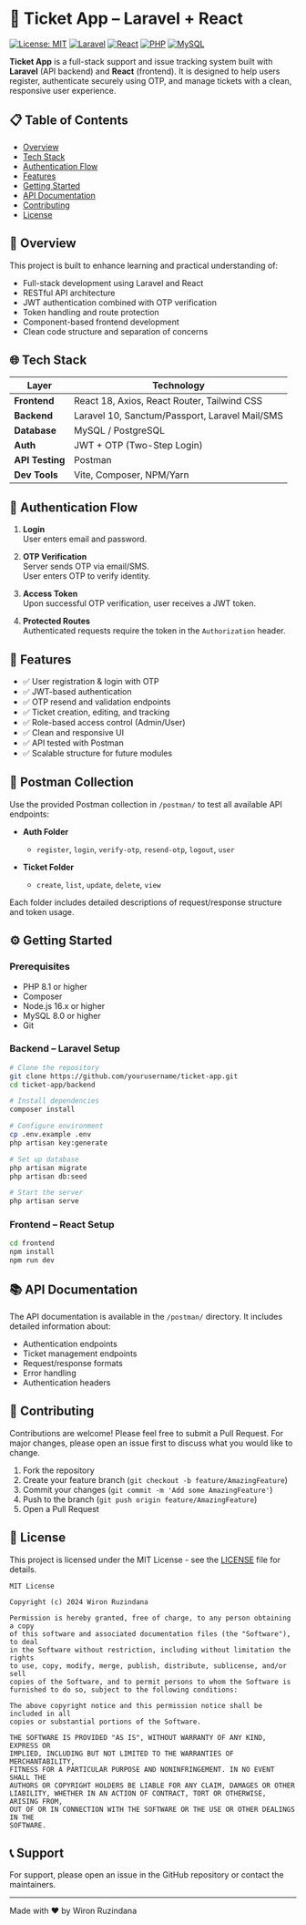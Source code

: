 # 🎫 Ticket App – Laravel + React

[![License: MIT](https://img.shields.io/badge/License-MIT-yellow.svg)](https://opensource.org/licenses/MIT)
[![Laravel](https://img.shields.io/badge/Laravel-10.x-red.svg)](https://laravel.com)
[![React](https://img.shields.io/badge/React-18.x-blue.svg)](https://reactjs.org)
[![PHP](https://img.shields.io/badge/PHP-8.1+-purple.svg)](https://php.net)
[![MySQL](https://img.shields.io/badge/MySQL-8.0+-blue.svg)](https://mysql.com)

**Ticket App** is a full-stack support and issue tracking system built with **Laravel** (API backend) and **React** (frontend). It is designed to help users register, authenticate securely using OTP, and manage tickets with a clean, responsive user experience.

## 📋 Table of Contents

- [Overview](#-overview)
- [Tech Stack](#-tech-stack)
- [Authentication Flow](#-authentication-flow)
- [Features](#-features)
- [Getting Started](#-getting-started)
- [API Documentation](#-api-documentation)
- [Contributing](#-contributing)
- [License](#-license)

## 🧩 Overview

This project is built to enhance learning and practical understanding of:

- Full-stack development using Laravel and React
- RESTful API architecture
- JWT authentication combined with OTP verification
- Token handling and route protection
- Component-based frontend development
- Clean code structure and separation of concerns

## 🌐 Tech Stack

| Layer      | Technology     |
|------------|----------------|
| **Frontend** | React 18, Axios, React Router, Tailwind CSS |
| **Backend**  | Laravel 10, Sanctum/Passport, Laravel Mail/SMS |
| **Database** | MySQL / PostgreSQL |
| **Auth**     | JWT + OTP (Two-Step Login) |
| **API Testing** | Postman |
| **Dev Tools** | Vite, Composer, NPM/Yarn |

## 🔐 Authentication Flow

1. **Login**  
   User enters email and password.

2. **OTP Verification**  
   Server sends OTP via email/SMS.  
   User enters OTP to verify identity.

3. **Access Token**  
   Upon successful OTP verification, user receives a JWT token.

4. **Protected Routes**  
   Authenticated requests require the token in the `Authorization` header.

## 🚀 Features

- ✅ User registration & login with OTP
- ✅ JWT-based authentication
- ✅ OTP resend and validation endpoints
- ✅ Ticket creation, editing, and tracking
- ✅ Role-based access control (Admin/User)
- ✅ Clean and responsive UI
- ✅ API tested with Postman
- ✅ Scalable structure for future modules

## 🧪 Postman Collection

Use the provided Postman collection in `/postman/` to test all available API endpoints:

- **Auth Folder**  
  - `register`, `login`, `verify-otp`, `resend-otp`, `logout`, `user`

- **Ticket Folder**  
  - `create`, `list`, `update`, `delete`, `view`

Each folder includes detailed descriptions of request/response structure and token usage.

## ⚙️ Getting Started

### Prerequisites

- PHP 8.1 or higher
- Composer
- Node.js 16.x or higher
- MySQL 8.0 or higher
- Git

### Backend – Laravel Setup

```bash
# Clone the repository
git clone https://github.com/yourusername/ticket-app.git
cd ticket-app/backend

# Install dependencies
composer install

# Configure environment
cp .env.example .env
php artisan key:generate

# Set up database
php artisan migrate
php artisan db:seed

# Start the server
php artisan serve
```

### Frontend – React Setup

```bash
cd frontend
npm install
npm run dev
```

## 📚 API Documentation

The API documentation is available in the `/postman/` directory. It includes detailed information about:

- Authentication endpoints
- Ticket management endpoints
- Request/response formats
- Error handling
- Authentication headers

## 🤝 Contributing

Contributions are welcome! Please feel free to submit a Pull Request. For major changes, please open an issue first to discuss what you would like to change.

1. Fork the repository
2. Create your feature branch (`git checkout -b feature/AmazingFeature`)
3. Commit your changes (`git commit -m 'Add some AmazingFeature'`)
4. Push to the branch (`git push origin feature/AmazingFeature`)
5. Open a Pull Request

## 📝 License

This project is licensed under the MIT License - see the [LICENSE](LICENSE) file for details.

```
MIT License

Copyright (c) 2024 Wiron Ruzindana

Permission is hereby granted, free of charge, to any person obtaining a copy
of this software and associated documentation files (the "Software"), to deal
in the Software without restriction, including without limitation the rights
to use, copy, modify, merge, publish, distribute, sublicense, and/or sell
copies of the Software, and to permit persons to whom the Software is
furnished to do so, subject to the following conditions:

The above copyright notice and this permission notice shall be included in all
copies or substantial portions of the Software.

THE SOFTWARE IS PROVIDED "AS IS", WITHOUT WARRANTY OF ANY KIND, EXPRESS OR
IMPLIED, INCLUDING BUT NOT LIMITED TO THE WARRANTIES OF MERCHANTABILITY,
FITNESS FOR A PARTICULAR PURPOSE AND NONINFRINGEMENT. IN NO EVENT SHALL THE
AUTHORS OR COPYRIGHT HOLDERS BE LIABLE FOR ANY CLAIM, DAMAGES OR OTHER
LIABILITY, WHETHER IN AN ACTION OF CONTRACT, TORT OR OTHERWISE, ARISING FROM,
OUT OF OR IN CONNECTION WITH THE SOFTWARE OR THE USE OR OTHER DEALINGS IN THE
SOFTWARE.
```

## 📞 Support

For support, please open an issue in the GitHub repository or contact the maintainers.

---

Made with ❤️ by Wiron Ruzindana
